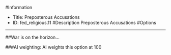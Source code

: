 #Information
 - Title: Preposterous Accusations
 - ID: fed_religious.11
#Description
Preposterous Accusations
#Options

___
##War is on the horizon...

###AI weighting:
AI weights this option at 100

